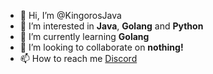 - 👋 Hi, I’m @KingorosJava
- 👀 I’m interested in **Java**, **Golang** and **Python**
- 🌱 I’m currently learning **Golang**
- 💞️ I’m looking to collaborate on **nothing!**
- 📫 How to reach me [Discord](https://discord.com/users/1093650694663323728)
